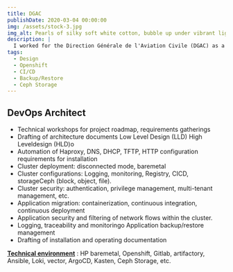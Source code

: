 ```yaml
---
title: DGAC
publishDate: 2020-03-04 00:00:00
img: /assets/stock-3.jpg
img_alt: Pearls of silky soft white cotton, bubble up under vibrant lighting
description: |
  I worked for the Direction Générale de l'Aviation Civile (DGAC) as a DevOps Architect, proposing and building a technical architecture to migrate applications running on virtual machines to containerized platforms.
tags:
  - Design 
  - Openshift
  - CI/CD
  - Backup/Restore
  - Ceph Storage
---
```

## DevOps Architect

- Technical workshops for project roadmap, requirements gatherings
- Drafting of architecture documents Low Level Design (LLD) High Leveldesign (HLD)o
- Automation of Haproxy, DNS, DHCP, TFTP, HTTP configuration requirements for installation
- Cluster deployment: disconnected mode, baremetal
- Cluster configurations: Logging, monitoring, Registry, CICD, storageCeph (block, object, file).
- Cluster security: authentication, privilege management, multi-tenant management, etc.
- Application migration: containerization, continuous integration, continuous deployment
- Application security and filtering of network flows within the cluster.
- Logging, traceability and monitoringo Application backup/restore management
- Drafting of installation and operating documentation

<ins>**Technical environment**</ins> : HP baremetal, Openshift, Gitlab, artifactory, Ansible, Loki, vector, ArgoCD, Kasten, Ceph Storage, etc.
